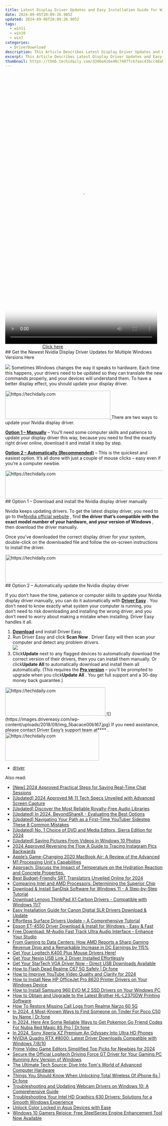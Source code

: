 ```yaml
---
title: Latest Display Driver Updates and Easy Installation Guide for Windows
date: 2024-09-05T20:09:26.905Z
updated: 2024-09-06T20:09:26.905Z
tags:
  - win11
  - win10
  - win7
categories:
  - DriverDownload
description: This Article Describes Latest Display Driver Updates and Easy Installation Guide for Windows
excerpt: This Article Describes Latest Display Driver Updates and Easy Installation Guide for Windows
thumbnail: https://thmb.techidaily.com/d386a416e48c7407fcb7aac43bcc48ab905a8aa1d753be69ed2a2544fd8a3a51.jpg
---
```


<!-- affiliate ads begin -->
<span id="1899850">
					<video width="486" height="864" style="cursor:pointer"
           poster="//a.impactradius-go.com/display-clicktoplayimage/1899850.png"
           onclick="if(!this.playClicked){this.play();this.setAttribute('controls',true);this.playClicked=true;}">
	   <source src="//a.impactradius-go.com/display-ad/14483-1899850">
	   <img src="//a.impactradius-go.com/display-clicktoplayimage/1899850.png" style="border: none; height: 100%; width: 100%; object-fit: contain">
	</video>
	<div style="width:304px;text-align:center"><a href="javascript:window.open(decodeURIComponent('https%3A%2F%2Felectronicx.pxf.io%2Fc%2F5597632%2F1899850%2F14483'), '_blank');void(0);">Click here</a></div>
</span>
<img height="0" width="0" src="https://imp.pxf.io/i/5597632/1899850/14483" style="position:absolute;visibility:hidden;" border="0" />
<!-- affiliate ads end -->
## Get the Newest Nvidia Display Driver Updates for Multiple Windows Versions Here

![](https://images.drivereasy.com/wp-content/uploads/2018/08/img_5b7e946a16130-300x190.jpg) Sometimes Windows changes the way it speaks to hardware. Each time this happens, your drivers need to be updated so they can translate the new commands properly, and your devices will understand them. To have a better display effect, you should update your display driver.

<!-- affiliate ads begin -->
<a href="https://aligracehair.sjv.io/c/5597632/2135358/19272" target="_top" id="2135358">
  <img src="//a.impactradius-go.com/display-ad/19272-2135358" border="0" alt="https://techidaily.com" width="336" height="90"/>
</a>
<img height="0" width="0" src="https://aligracehair.sjv.io/i/5597632/2135358/19272" style="position:absolute;visibility:hidden;" border="0" />
<!-- affiliate ads end -->
There are two ways to update your Nvidia display driver.

[**Option 1 – Manually**](https://tools.techidaily.com/drivereasy/download/) – You’ll need some computer skills and patience to update your display driver this way, because you need to find the exactly right driver online, download it and install it step by step.

[**Option 2 – Automatically (Recommended)**](https://www.drivereasy.com/knowledge/nvidia-display-driver-download-and-install-for-windows/#o2) – This is the quickest and easiest option. It’s all done with just a couple of mouse clicks – easy even if you’re a computer newbie.

<!-- affiliate ads begin -->
<a href="https://ephamedtechinc.pxf.io/c/5597632/2136625/26400" target="_top" id="2136625">
  <img src="//a.impactradius-go.com/display-ad/26400-2136625" border="0" alt="https://techidaily.com" width="728" height="90"/>
</a>
<img height="0" width="0" src="https://ephamedtechinc.pxf.io/i/5597632/2136625/26400" style="position:absolute;visibility:hidden;" border="0" />
<!-- affiliate ads end -->
## Option 1 – Download and install the Nvidia display driver manually

 Nvidia keeps updating drivers. To get the latest display driver, you need to go to the[Nvidia official website](https://www.nvidia.com/Download/index.aspx?lang=en-us) , find **the driver that’s compatible with the exact model number of your hardware, and your version of Windows** , then download the driver manually.

 Once you’ve downloaded the correct display driver for your system, double-click on the downloaded file and follow the on-screen instructions to install the driver.

<!-- affiliate ads begin -->
<a href="https://appsumo.8odi.net/c/5597632/2123737/7443" target="_top" id="2123737">
  <img src="//a.impactradius-go.com/display-ad/7443-2123737" border="0" alt="https://techidaily.com" width="728" height="90"/>
</a>
<img height="0" width="0" src="https://appsumo.8odi.net/i/5597632/2123737/7443" style="position:absolute;visibility:hidden;" border="0" />
<!-- affiliate ads end -->
## Option 2 – Automatically update the Nvidia display driver

 If you don’t have the time, patience or computer skills to update your Nvidia display driver manually, you can do it automatically with **[Driver Easy](https://tools.techidaily.com/drivereasy/download/)**  . You don’t need to know exactly what system your computer is running, you don’t need to risk downloading and installing the wrong driver, and you don’t need to worry about making a mistake when installing. Driver Easy handles it all.

1. **[Download](https://tools.techidaily.com/drivereasy/download/)**  and install Driver Easy.
2. Run Driver Easy and click **Scan Now** . Driver Easy will then scan your computer and detect any problem drivers.  
![](https://images.drivereasy.com/wp-content/uploads/2018/09/img_5ba09ca3136e1.jpg)
3. Click**Update** next to any flagged devices to automatically download the correct version of their drivers, then you can install them manually. Or click**Update All** to automatically download and install them all automatically. (This requires the **[Pro version](https://tools.techidaily.com/drivereasy/download/)**  – you’ll be prompted to upgrade when you click**Update All** . You get full support and a 30-day money back guarantee.)  
<!-- affiliate ads begin -->
<a href="https://wigfever.sjv.io/c/5597632/2014850/22899" target="_top" id="2014850">
  <img src="//a.impactradius-go.com/display-ad/22899-2014850" border="0" alt="https://techidaily.com" width="320" height="90"/>
</a>
<img height="0" width="0" src="https://wigfever.sjv.io/i/5597632/2014850/22899" style="position:absolute;visibility:hidden;" border="0" />
<!-- affiliate ads end -->
![](https://images.drivereasy.com/wp-content/uploads/2018/09/img_5bacace00b167.jpg)  
 If you need assistance, please contact Driver Easy’s support team at**<support@drivereasy.com>** .
<!-- affiliate ads begin -->
<a href="https://aligracehair.sjv.io/c/5597632/2115915/19272" target="_top" id="2115915">
  <img src="//a.impactradius-go.com/display-ad/19272-2115915" border="0" alt="https://techidaily.com" width="300" height="90"/>
</a>
<img height="0" width="0" src="https://aligracehair.sjv.io/i/5597632/2115915/19272" style="position:absolute;visibility:hidden;" border="0" />
<!-- affiliate ads end -->

* [driver](https://tools.techidaily.com/drivereasy/download/)

<ins class="adsbygoogle"
     style="display:block"
     data-ad-format="autorelaxed"
     data-ad-client="ca-pub-7571918770474297"
     data-ad-slot="1223367746"></ins>



<ins class="adsbygoogle"
     style="display:block"
     data-ad-client="ca-pub-7571918770474297"
     data-ad-slot="8358498916"
     data-ad-format="auto"
     data-full-width-responsive="true"></ins>

<span class="atpl-alsoreadstyle">Also read:</span>
<div><ul>
<li><a href="https://digital-screen-recording.techidaily.com/new-2024-approved-practical-steps-for-saving-real-time-chat-sessions/"><u>[New] 2024 Approved Practical Steps for Saving Real-Time Chat Sessions</u></a></li>
<li><a href="https://on-screen-recording.techidaily.com/updated-2024-approved-mi-11-tech-specs-unveiled-with-advanced-screen-capture/"><u>[Updated] 2024 Approved Mi 11 Tech Specs Unveiled with Advanced Screen Capture</u></a></li>
<li><a href="https://youtube-webster.techidaily.com/ed-discover-the-most-reliable-royalty-free-audio-libraries/"><u>[Updated] Discover the Most Reliable Royalty-Free Audio Libraries</u></a></li>
<li><a href="https://on-screen-recording.techidaily.com/updated-in-2024-beyondsharex-evaluating-the-best-options/"><u>[Updated] In 2024, BeyondShareX - Evaluating the Best Options</u></a></li>
<li><a href="https://facebook-record-videos.techidaily.com/updated-navigating-your-path-as-a-first-time-youtuber-sidestep-these-8-common-mistakes/"><u>[Updated] Navigating Your Path as a First-Time YouTuber Sidestep These 8 Common Mistakes</u></a></li>
<li><a href="https://fox-blue.techidaily.com/updated-no-1-choice-of-dvd-and-media-editors-sierra-edition-for-2024/"><u>[Updated] No. 1 Choice of DVD and Media Editors, Sierra Edition for 2024</u></a></li>
<li><a href="https://extra-approaches.techidaily.com/updated-saving-pictures-from-videos-in-windows-10-photos/"><u>[Updated] Saving Pictures From Videos in Windows 10 Photos</u></a></li>
<li><a href="https://instagram-clips.techidaily.com/2024-approved-reversing-the-flow-a-guide-to-tracing-instagram-pics-backwards/"><u>2024 Approved Reversing the Flow A Guide to Tracing Instagram Pics Backwards</u></a></li>
<li><a href="https://buynow-tips.techidaily.com/apples-game-changing-2020-macbook-air-a-review-of-the-advanced-m1-processing-units-capabilities/"><u>Apple’s Game-Changing 2020 MacBook Air: A Review of the Advanced M1 Processing Unit's Capabilities</u></a></li>
<li><a href="https://hardware-updates.techidaily.com/1722963584673-approach-discuss-the-impact-of-temperature-on-the-hydration-reaction-and-concrete-properties/"><u>Approach: Discuss the Impact of Temperature on the Hydration Reaction and Concrete Properties.</u></a></li>
<li><a href="https://extra-lessons.techidaily.com/best-budget-friendly-srt-translators-unveiled-online-for-2024/"><u>Best Budget-Friendly SRT Translators Unveiled Online for 2024</u></a></li>
<li><a href="https://hardware-updates.techidaily.com/comparing-intel-and-amd-processors-determining-the-superior-chip/"><u>Comparing Intel and AMD Processors: Determining the Superior Chip</u></a></li>
<li><a href="https://hardware-updates.techidaily.com/download-and-install-sandisk-software-for-windows-11-a-step-by-step-tutorial/"><u>Download & Install SanDisk Software for Windows 11 - A Step-by-Step Tutorial</u></a></li>
<li><a href="https://hardware-updates.techidaily.com/download-lenovo-thinkpad-x1-carbon-drivers-compatible-with-windows-117/"><u>Download Lenovo ThinkPad X1 Carbon Drivers - Compatible with Windows 11/7</u></a></li>
<li><a href="https://hardware-updates.techidaily.com/easy-installation-guide-for-canon-digital-slr-drivers-download-and-update/"><u>Easy Installation Guide for Canon Digital SLR Drivers Download & Update</u></a></li>
<li><a href="https://hardware-updates.techidaily.com/effortless-surface-drivers-update-a-comprehensive-tutorial/"><u>Effortless Surface Drivers Update – A Comprehensive Tutorial</u></a></li>
<li><a href="https://hardware-updates.techidaily.com/1722963440109-epson-et-4550-driver-download-and-install-for-windows-easy-and-fast/"><u>Epson ET-4550 Driver Download & Install for Windows - Easy & Fast</u></a></li>
<li><a href="https://hardware-updates.techidaily.com/free-download-m-audio-fast-track-ultra-audio-interface-enhance-your-studio/"><u>Free Download: M-Audio Fast Track Ultra Audio Interface - Enhance Your Studio</u></a></li>
<li><a href="https://hardware-updates.techidaily.com/from-gaming-to-data-centers-how-amd-reports-a-sharp-gaming-revenue-drop-and-a-remarkable-increase-in-dc-earnings-by-115/"><u>From Gaming to Data Centers: How AMD Reports a Sharp Gaming Revenue Drop and a Remarkable Increase in DC Earnings by 115%</u></a></li>
<li><a href="https://hardware-updates.techidaily.com/1722969343303-get-your-logitech-k400-plus-mouse-drivers-here/"><u>Get Your Logitech K400 Plus Mouse Drivers Here!</u></a></li>
<li><a href="https://hardware-updates.techidaily.com/get-your-nexiq-usb-link-2-driver-installed-effortlessly/"><u>Get Your Nexiq USB Link 2 Driver Installed Effortlessly</u></a></li>
<li><a href="https://hardware-updates.techidaily.com/get-your-startech-vga-driver-now-direct-usb-downloads-available/"><u>Get Your StarTech VGA Driver Now - Direct USB Downloads Available</u></a></li>
<li><a href="https://howto.techidaily.com/how-to-flash-dead-realme-c67-5g-safely-drfone-by-drfone-fix-android-problems-fix-android-problems/"><u>How to Flash Dead Realme C67 5G Safely | Dr.fone</u></a></li>
<li><a href="https://some-knowledge.techidaily.com/how-to-improve-youtube-video-quality-and-clarity-for-2024/"><u>How to Improve YouTube Video Quality and Clarity for 2024</u></a></li>
<li><a href="https://hardware-updates.techidaily.com/how-to-install-new-hp-officejet-pro-8620-printer-drivers-on-your-windows-device/"><u>How to Install New HP OfficeJet Pro 8620 Printer Drivers on Your Windows Device</u></a></li>
<li><a href="https://hardware-updates.techidaily.com/how-to-install-samsung-960-evo-m2-ssd-drivers-on-your-windows-pc/"><u>How to Install Samsung 960 EVO M.2 SSD Drivers on Your Windows PC</u></a></li>
<li><a href="https://hardware-updates.techidaily.com/how-to-obtain-and-upgrade-to-the-latest-brother-hl-l2370dw-printing-software/"><u>How to Obtain and Upgrade to the Latest Brother HL-L2370DW Printing Software</u></a></li>
<li><a href="https://blog-min.techidaily.com/how-to-restore-missing-call-logs-from-realme-narzo-60-5g-by-fonelab-android-recover-call-logs/"><u>How To Restore Missing Call Logs from Realme Narzo 60 5G</u></a></li>
<li><a href="https://location-social.techidaily.com/in-2024-4-most-known-ways-to-find-someone-on-tinder-for-poco-c50-by-name-drfone-by-drfone-virtual-android/"><u>In 2024, 4 Most-Known Ways to Find Someone on Tinder For Poco C50 by Name | Dr.fone</u></a></li>
<li><a href="https://pokemon-go-android.techidaily.com/in-2024-here-are-some-reliable-ways-to-get-pokemon-go-friend-codes-for-nubia-red-magic-8s-pro-drfone-by-drfone-virtual-android/"><u>In 2024, Here Are Some Reliable Ways to Get Pokemon Go Friend Codes For Nubia Red Magic 8S Pro | Dr.fone</u></a></li>
<li><a href="https://extra-skills.techidaily.com/in-2024-sony-xperia-xz-premium-an-odyssey-into-ultra-hd-phones/"><u>In 2024, Sony Xperia XZ Premium An Odyssey Into Ultra HD Phones</u></a></li>
<li><a href="https://hardware-updates.techidaily.com/nvidia-quadro-rtx-8000-latest-driver-downloads-compatible-with-windows-7810/"><u>NVIDIA Quadro RTX #8000: Latest Driver Downloads Compatible with Windows 7/8/10</u></a></li>
<li><a href="https://screen-recording.techidaily.com/prime-video-game-editors-simplified-top-picks-for-newbies-for-2024/"><u>Prime Video Game Editors Simplified Top Picks for Newbies for 2024</u></a></li>
<li><a href="https://hardware-updates.techidaily.com/secure-the-official-logitech-driving-force-gt-driver-for-your-gaming-pc-running-any-version-of-windows/"><u>Secure the Official Logitech Driving Force GT Driver for Your Gaming PC Running Any Version of Windows</u></a></li>
<li><a href="https://hardware-updates.techidaily.com/the-ultimate-tech-source-dive-into-toms-world-of-advanced-computer-hardware/"><u>The Ultimate Tech Source: Dive Into Tom's World of Advanced Computer Hardware</u></a></li>
<li><a href="https://iphone-unlock.techidaily.com/things-you-should-know-when-unlocking-total-wireless-of-iphone-6s-drfone-by-drfone-ios/"><u>Things You Should Know When Unlocking Total Wireless Of iPhone 6s | Dr.fone</u></a></li>
<li><a href="https://hardware-updates.techidaily.com/troubleshooting-and-updating-webcam-drivers-on-windows-10-a-comprehensive-guide/"><u>Troubleshooting and Updating Webcam Drivers on Windows 10: A Comprehensive Guide</u></a></li>
<li><a href="https://hardware-updates.techidaily.com/troubleshooting-your-intel-hd-graphics-630-drivers-solutions-for-a-smooth-windows-experience/"><u>Troubleshooting Your Intel HD Graphics 630 Drivers: Solutions for a Smooth Windows Experience</u></a></li>
<li><a href="https://graphic-issues.techidaily.com/unlock-color-locked-in-asus-devices-with-ease/"><u>Unlock Color Locked in Asus Devices with Ease</u></a></li>
<li><a href="https://hardware-updates.techidaily.com/1722972572647-windows-10-gamers-rejoice-free-steelseries-engine-enhancement-tool-now-available/"><u>Windows 10 Gamers Rejoice: Free SteelSeries Engine Enhancement Tool Now Available</u></a></li>
</ul></div>
